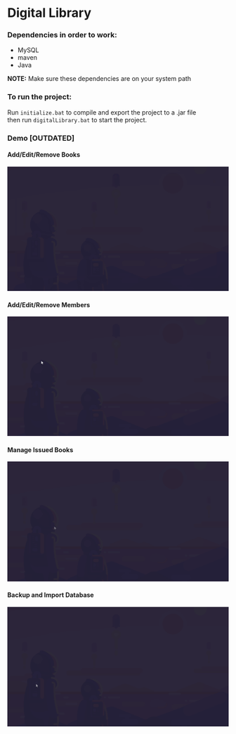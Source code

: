 # Digital Library

### Dependencies in order to work:

- MySQL
- maven
- Java

**NOTE:** Make sure these dependencies are on your system path

### To run the project:

Run `initialize.bat` to compile and export the project to a .jar file  
then run `digitalLibrary.bat` to start the project.

### Demo [OUTDATED]

#### Add/Edit/Remove Books

![Books](https://github.com/dkeithdj/digitallib/blob/main/demo/demoDigitalLibrary_Books.gif)

#### Add/Edit/Remove Members

![Members](https://github.com/dkeithdj/digitallib/blob/main/demo/demoDigitalLibrary_Members.gif)

#### Manage Issued Books

![IssuedBooks](https://github.com/dkeithdj/digitallib/blob/main/demo/demoDigitalLibrary_IssueBooks.gif)

#### Backup and Import Database

![BackupAndImport](https://github.com/dkeithdj/digitallib/blob/main/demo/demoDigitalLibrary_BackupAndImport.gif)

